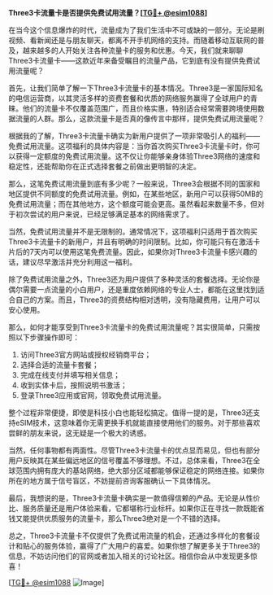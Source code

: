 **Three3卡流量卡是否提供免费试用流量？[[TG💪+ @esim1088](https://t.me/s/esim1088)]**

在当今这个信息爆炸的时代，流量成为了我们生活中不可或缺的一部分。无论是刷视频、看新闻还是与朋友聊天，都离不开手机网络的支持。而随着移动互联网的普及，越来越多的人开始关注各种流量卡的服务和优惠。今天，我们就来聊聊Three3卡流量卡——这款近年来备受瞩目的流量产品，它到底有没有提供免费试用流量呢？

首先，让我们简单了解一下Three3卡流量卡的基本情况。Three3是一家国际知名的电信运营商，以其灵活多样的资费套餐和优质的网络服务赢得了全球用户的青睐。他们的流量卡不仅覆盖范围广，而且价格实惠，特别适合经常需要跨境使用数据流量的人群。那么，这款流量卡是否真的像传言中那样，提供免费试用流量呢？

根据我的了解，Three3卡流量卡确实为新用户提供了一项非常吸引人的福利——免费试用流量。这项福利的具体内容是：当你首次购买Three3卡流量卡时，你可以获得一定额度的免费试用流量。这不仅让你能够亲身体验Three3网络的速度和稳定性，还能帮助你在正式选择套餐之前做出更明智的决定。

那么，这笔免费试用流量到底有多少呢？一般来说，Three3会根据不同的国家和地区提供不同额度的免费试用流量。例如，在某些地区，新用户可以获得50MB的免费试用流量；而在其他地方，这个额度可能会更高。虽然看起来数量不多，但对于初次尝试的用户来说，已经足够满足基本的网络需求了。

当然，免费试用流量并不是无限制的。通常情况下，这项福利只适用于首次购买Three3卡流量卡的新用户，并且有明确的时间限制。比如，你可能只有在激活卡片后的7天内可以使用这笔免费流量。因此，如果你对Three3卡流量卡感兴趣的话，建议尽早激活并充分利用这一福利。

除了免费试用流量之外，Three3还为用户提供了多种灵活的套餐选择。无论你是偶尔需要一点流量的小白用户，还是重度依赖网络的专业人士，都能在这里找到适合自己的方案。而且，Three3的资费结构相对透明，没有隐藏费用，让用户可以安心使用。

那么，如何才能享受到Three3卡流量卡的免费试用流量呢？其实很简单，只需按照以下步骤操作即可：

1. 访问Three3官方网站或授权经销商平台；
2. 选择合适的流量卡套餐；
3. 完成在线支付并填写相关信息；
4. 收到实体卡后，按照说明书激活；
5. 登录Three3应用或官网，领取免费试用流量。

整个过程非常便捷，即使是科技小白也能轻松搞定。值得一提的是，Three3还支持eSIM技术，这意味着你无需更换手机就能直接使用他们的服务。对于那些喜欢尝鲜的朋友来说，这无疑是一个极大的诱惑。

当然，任何事物都有两面性。尽管Three3卡流量卡的优点显而易见，但也有部分用户反映其在某些偏远地区的信号覆盖不够理想。不过，总体来看，Three3在全球范围内拥有庞大的基站网络，绝大部分区域都能够保证稳定的网络连接。如果你所在的地方属于信号盲区，不妨提前咨询客服确认一下具体情况。

最后，我想说的是，Three3卡流量卡确实是一款值得信赖的产品。无论是从性价比、服务质量还是用户体验来看，它都堪称行业标杆。如果你正在寻找一款既能省钱又能提供优质服务的流量卡，那么Three3绝对是一个不错的选择。

总之，Three3卡流量卡不仅提供了免费试用流量的机会，还通过多样化的套餐设计和贴心的服务体验，赢得了广大用户的喜爱。如果你想了解更多关于Three3的信息，不妨访问他们的官网或者加入相关的讨论社区。相信你会从中发现更多惊喜！

[[TG💪+ @esim1088](https://t.me/s/esim1088) ![Image](https://i.postimg.cc/4NQfJmqS/Snipaste-2025-05-13-00-14-12.png)]